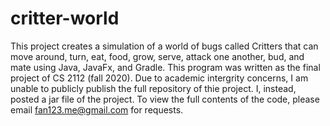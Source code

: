 # critter-world


This project creates a simulation of a world of bugs called Critters that can move around, turn, eat, food, grow, serve, attack one another, bud, and mate using Java, JavaFx, and Gradle. This program was written as the final project of CS 2112 (fall 2020). Due to academic intergrity concerns, I am unable to publicly publish the full repository of thie project. I, instead, posted a jar file of the project. To view the full contents of the code, please email fan123.me@gmail.com for requests.
